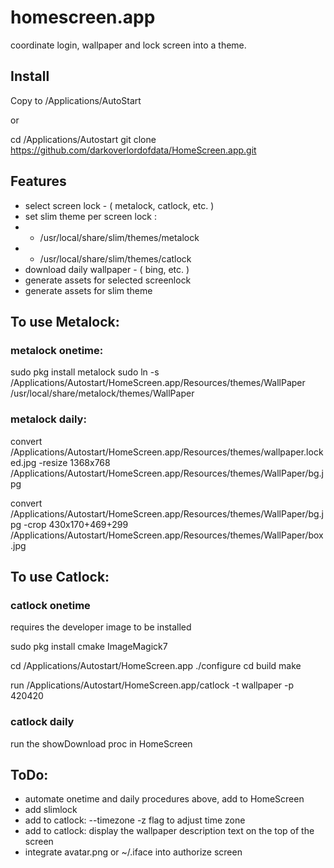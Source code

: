 # homescreen.app

coordinate login, wallpaper and lock screen into a theme.

## Install
Copy to /Applications/AutoStart

or

cd /Applications/Autostart
git clone https://github.com/darkoverlordofdata/HomeScreen.app.git

## Features

* select screen lock - ( metalock, catlock, etc. )
* set slim theme per screen lock :
* * /usr/local/share/slim/themes/metalock
* * /usr/local/share/slim/themes/catlock
* download daily wallpaper - ( bing, etc. )
* generate assets for selected screenlock
* generate assets for slim theme


## To use Metalock:
### metalock onetime:
sudo pkg install metalock
sudo ln -s /Applications/Autostart/HomeScreen.app/Resources/themes/WallPaper /usr/local/share/metalock/themes/WallPaper
### metalock daily:
convert /Applications/Autostart/HomeScreen.app/Resources/themes/wallpaper.locked.jpg -resize 1368x768 /Applications/Autostart/HomeScreen.app/Resources/themes/WallPaper/bg.jpg

convert /Applications/Autostart/HomeScreen.app/Resources/themes/WallPaper/bg.jpg -crop 430x170+469+299 /Applications/Autostart/HomeScreen.app/Resources/themes/WallPaper/box.jpg

## To use Catlock:
### catlock onetime
requires the developer image to be installed

sudo pkg install cmake ImageMagick7

cd /Applications/Autostart/HomeScreen.app
./configure
cd build
make

run /Applications/Autostart/HomeScreen.app/catlock -t wallpaper -p 420420
### catlock daily
run the showDownload proc in HomeScreen

## ToDo:
* automate onetime and daily procedures above, add to HomeScreen
* add slimlock
* add to catlock: --timezone -z flag to adjust time zone
* add to catlock: display the wallpaper description text on the top of the screen
* integrate avatar.png or ~/.iface into authorize screen